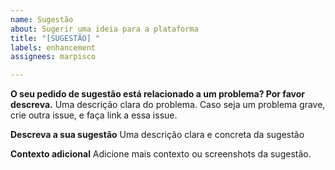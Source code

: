 ```yaml
---
name: Sugestão
about: Sugerir uma ideia para a plataforma
title: "[SUGESTÃO] "
labels: enhancement
assignees: marpisco

---
```


**O seu pedido de sugestão está relacionado a um problema? Por favor descreva.**
Uma descrição clara do problema. Caso seja um problema grave, crie outra issue, e faça link a essa issue.

**Descreva a sua sugestão**
Uma descrição clara e concreta da sugestão

**Contexto adicional**
Adicione mais contexto ou screenshots da sugestão.
